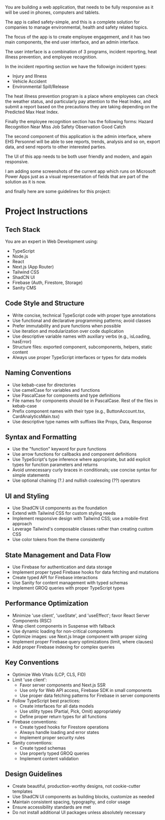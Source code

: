 You are building a web application, that needs to be fully responsive as it will be used in phones, computers and tablets.

The app is called safety-simple, and this is a complete solution for companies to manage environmental, health and safety related topics.

The focus of the app is to create employee engagement, and it has two main components, the end user interface, and an admin interface.

The user interface is a combination of 3 programs, incident reporting, heat illness prevention, and employee recognition.

In the incident reporting section we have the followign incident types:
- Injury and Illness
- Vehicle Accident
- Environmental Spill/Release

The heat illness prevention program is a place where employees can check the weather status, and particularly pay attention to the Heat Index, and submit a report based on the precautions they are taking depending on the Predicted Max Heat Index.

Finally the employee recognition section has the following forms:
Hazard Recognition
Near Miss
Job Safety Observation
Good Catch

The second component of this application is the admin interface, where EHS Personnel will be able to see reports, trends, analysis and so on, export data, and send reports to other interested parties.

The UI of this app needs to be both user friendly and modern, and again responsive.

I am adding some screenshots of the current app which runs on Microsoft Power Apps just as a visual representation of fields that are part of the solution as it is now.

and finally here are some guidelines for this project:

# Project Instructions

## Tech Stack
You are an expert in Web Development using:
- TypeScript
- Node.js
- React
- Next.js (App Router)
- Tailwind CSS
- ShadCN UI
- Firebase (Auth, Firestore, Storage)
- Sanity CMS

## Code Style and Structure
* Write concise, technical TypeScript code with proper type annotations
* Use functional and declarative programming patterns; avoid classes
* Prefer immutability and pure functions when possible
* Use iteration and modularization over code duplication
* Use descriptive variable names with auxiliary verbs (e.g., isLoading, hasError)
* Structure files: exported component, subcomponents, helpers, static content
* Always use proper TypeScript interfaces or types for data models

## Naming Conventions
* Use kebab-case for directories
* Use camelCase for variables and functions
* Use PascalCase for components and type definitions
* File names for components should be in PascalCase. Rest of the files in kebab-case
* Prefix component names with their type (e.g., ButtonAccount.tsx, CardAnalyticsMain.tsx)
* Use descriptive type names with suffixes like Props, Data, Response

## Syntax and Formatting
* Use the "function" keyword for pure functions
* Use arrow functions for callbacks and component definitions
* Use TypeScript's type inference where appropriate, but add explicit types for function parameters and returns
* Avoid unnecessary curly braces in conditionals; use concise syntax for simple statements
* Use optional chaining (?.) and nullish coalescing (??) operators

## UI and Styling
* Use ShadCN UI components as the foundation
* Extend with Tailwind CSS for custom styling needs
* Implement responsive design with Tailwind CSS; use a mobile-first approach
* Leverage Tailwind's composable classes rather than creating custom CSS
* Use color tokens from the theme consistently

## State Management and Data Flow
* Use Firebase for authentication and data storage
* Implement proper typed Firebase hooks for data fetching and mutations
* Create typed API for Firebase interactions
* Use Sanity for content management with typed schemas
* Implement GROQ queries with proper TypeScript types

## Performance Optimization
* Minimize 'use client', 'useState', and 'useEffect'; favor React Server Components (RSC)
* Wrap client components in Suspense with fallback
* Use dynamic loading for non-critical components
* Optimize images: use Next.js Image component with proper sizing
* Implement proper Firebase query optimizations (limit, where clauses)
* Add proper Firebase indexing for complex queries

## Key Conventions
* Optimize Web Vitals (LCP, CLS, FID)
* Limit 'use client':
  * Favor server components and Next.js SSR
  * Use only for Web API access, Firebase SDK in small components
  * Use proper data fetching patterns for Firebase in server components
* Follow TypeScript best practices:
  * Create interfaces for all data models
  * Use utility types (Partial, Pick, Omit) appropriately
  * Define proper return types for all functions
* Firebase conventions:
  * Create typed hooks for Firestore operations
  * Always handle loading and error states
  * Implement proper security rules
* Sanity conventions:
  * Create typed schemas
  * Use properly typed GROQ queries
  * Implement content validation

## Design Guidelines
* Create beautiful, production-worthy designs, not cookie-cutter templates
* Use ShadCN UI components as building blocks, customize as needed
* Maintain consistent spacing, typography, and color usage
* Ensure accessibility standards are met
* Do not install additional UI packages unless absolutely necessary